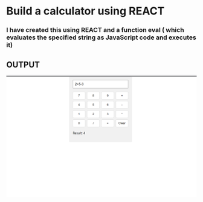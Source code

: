 # Build a calculator using REACT

### I have created this using REACT and a function eval ( which evaluates the specified string as JavaScript code and executes it)


## OUTPUT
![output](./output.png)